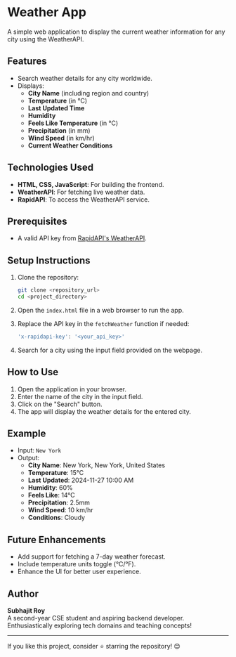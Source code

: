 # Weather App

A simple web application to display the current weather information for any city using the WeatherAPI. 

## Features

- Search weather details for any city worldwide.
- Displays:
  - **City Name** (including region and country)
  - **Temperature** (in °C)
  - **Last Updated Time**
  - **Humidity**
  - **Feels Like Temperature** (in °C)
  - **Precipitation** (in mm)
  - **Wind Speed** (in km/hr)
  - **Current Weather Conditions**

## Technologies Used

- **HTML, CSS, JavaScript**: For building the frontend.
- **WeatherAPI**: For fetching live weather data.
- **RapidAPI**: To access the WeatherAPI service.

## Prerequisites

- A valid API key from [RapidAPI's WeatherAPI](https://rapidapi.com/weatherapi/api/weatherapi-com).

## Setup Instructions

1. Clone the repository:
   ```bash
   git clone <repository_url>
   cd <project_directory>
   ```

2. Open the `index.html` file in a web browser to run the app.

3. Replace the API key in the `fetchWeather` function if needed:
   ```javascript
   'x-rapidapi-key': '<your_api_key>'
   ```

4. Search for a city using the input field provided on the webpage.

## How to Use

1. Open the application in your browser.
2. Enter the name of the city in the input field.
3. Click on the "Search" button.
4. The app will display the weather details for the entered city.

## Example

- Input: `New York`
- Output:
  - **City Name**: New York, New York, United States
  - **Temperature**: 15°C
  - **Last Updated**: 2024-11-27 10:00 AM
  - **Humidity**: 60%
  - **Feels Like**: 14°C
  - **Precipitation**: 2.5mm
  - **Wind Speed**: 10 km/hr
  - **Conditions**: Cloudy



## Future Enhancements

- Add support for fetching a 7-day weather forecast.
- Include temperature units toggle (°C/°F).
- Enhance the UI for better user experience.

## Author

**Subhajit Roy**  
A second-year CSE student and aspiring backend developer. Enthusiastically exploring tech domains and teaching concepts!  

---

If you like this project, consider ⭐ starring the repository! 😊
